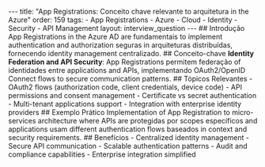 --- title: "App Registrations: Conceito chave relevante to arquitetura in the Azure" order: 159 tags: - App Registrations - Azure - Cloud - Identity - Security - API Management layout: interview_question --- ## Introdução App Registrations in the Azure AD are fundamentais to implement authentication and authorization seguras in arquiteturas distribuídas, fornecendo identity management centralizado. ## Conceito-chave **Identity Federation and API Security**: App Registrations permitem federação of identidades entre applications and APIs, implementando OAuth2/OpenID Connect flows to secure communication patterns. ## Tópicos Relevantes - OAuth2 flows (authorization code, client credentials, device code) - API permissions and consent management - Certificate vs secret authentication - Multi-tenant applications support - Integration with enterprise identity providers ## Exemplo Prático Implementation of App Registration to micro-services architecture where APIs are protegidas por scopes específicos and applications usam different authentication flows baseados in context and security requirements. ## Benefícios - Centralized identity management - Secure API communication - Scalable authentication patterns - Audit and compliance capabilities - Enterprise integration simplified